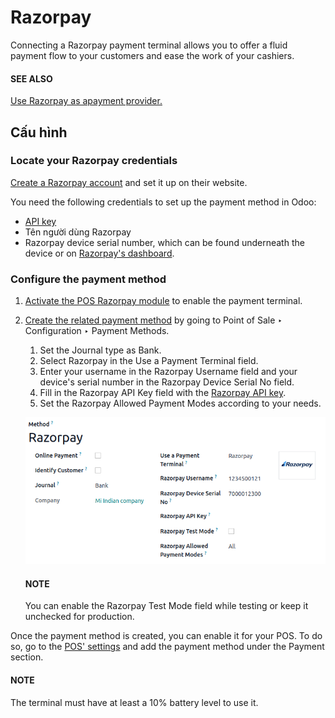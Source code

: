 # Razorpay

Connecting a Razorpay payment terminal allows you to offer a fluid payment flow to your customers
and ease the work of your cashiers.

#### SEE ALSO
[Use Razorpay as apayment provider.](applications/finance/payment_providers/razorpay.md)

## Cấu hình

<a id="razorpay-credentials"></a>

### Locate your Razorpay credentials

[Create a Razorpay account](https://razorpay.com/docs/payments/easy-create-account/) and set it up
on their website.

You need the following credentials to set up the payment method in Odoo:

- [API key](https://razorpay.com/docs/payments/dashboard/account-settings/api-keys/)
- Tên người dùng Razorpay
- Razorpay device serial number, which can be found underneath the device or on [Razorpay's
  dashboard](https://dashboard.razorpay.com/).

### Configure the payment method

1. [Activate the POS Razorpay module](applications/general/apps_modules.md) to enable the
   payment terminal.
2. [Create the related payment method](applications/sales/point_of_sale/payment_methods.md) by going to
   Point of Sale ‣ Configuration ‣ Payment Methods.
   1. Set the Journal type as Bank.
   2. Select Razorpay in the Use a Payment Terminal field.
   3. Enter your username in the Razorpay Username field and your device's serial number
      in the Razorpay Device Serial No field.
   4. Fill in the Razorpay API Key field with the [Razorpay API key](#razorpay-credentials).
   5. Set the Razorpay Allowed Payment Modes according to your needs.

   ![Razorpay connection form](../../../../../.gitbook/assets/create-method-razorpay.png)

   #### NOTE
   You can enable the Razorpay Test Mode field while testing or keep it unchecked for
   production.

Once the payment method is created, you can enable it for your POS. To do so, go to the [POS'
settings](applications/sales/point_of_sale/configuration.md#configuration-settings) and add the payment method under the Payment section.

#### NOTE
The terminal must have at least a 10% battery level to use it.
